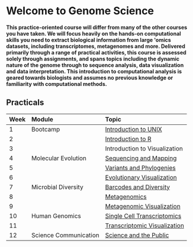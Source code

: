 # Welcome to Genome Science

**This practice-oriented course will differ from many of the other courses you have taken. We will focus heavily on the hands-on computational skills you need to extract biological information from large 'omics datasets, including transcriptomes, metagenomes and more. Delivered primarily through a range of practical activities, this course is assessed solely through assignments, and spans topics including the dynamic nature of the genome through to sequence analysis, data visualization and data interpretation. This introduction to computational analysis is geared towards biologists and assumes no previous knowledge or familiarity with computational methods.**

## Practicals

| Week | Module | Topic |
| :----- | :------ | :----------------------------------------------------- |
| 1 | Bootcamp                         | [Introduction to UNIX](Week1/Week1.html)      |
| 2 |                                        | [Introduction to R](Week2/Week2.html)      |
| 3 |                                      | Introduction to Visualization   | [Week 3](Week3/Week3.html)      |
| 4 | Molecular Evolution            | [Sequencing and Mapping](Week4/Week4.html)      |
| 5 |          |         [Variants and Phylogenies](Week5/Week5.html)      |
| 6 |          |        [Evolutionary Visualization](Week6/Week6.html)      |
| 7 | Microbial Diversity                    | [Barcodes and Diversity](Week7/Week7.html)      |
| 8 |                                     | [Metagenomics](Week8/Week8.html)      |
| 9 |                | [Metagenomic Visualization](Week9/Week9.html)      |
| 10 | Human Genomics                  | [Single Cell Transcriptomics](Week10/Week10.html) |
| 11 |                | [Transcriptomic Visualization](Week11/Week11.html) |
| 12 | Science Communication  |            [Science and the Public](Week12/Week12.html) |



